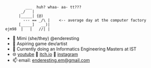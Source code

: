 ```
         ___  huh? whaa- aa- tt???
       _/   |  
      |_____| {@)
        --- == _/\ |    <-- average day at the computer factory
      [_____]   __)| 
ejm98  |   |   //| |
```
- 🌾 Mimi (she/they) @enderesting
- 🍙 Aspiring game dev/artist
- 🌱 Currently doing an Informatics Engineering Masters at IST
- 🌐 [youtube](https://www.youtube.com/channel/UCW_tTycD3_Uhe22CBzBbEYw) 💛 [itch.io](https://enderesting.itch.io/) 💛 [instagram](https://www.instagram.com/enderesting/)
- 📫 email: enderesting.em@gmail.com

<!---
enderesting/enderesting is a ✨ special ✨ repository because its `README.md` (this file) appears on your GitHub profile.
You can click the Preview link to take a look at your changes.
--->
